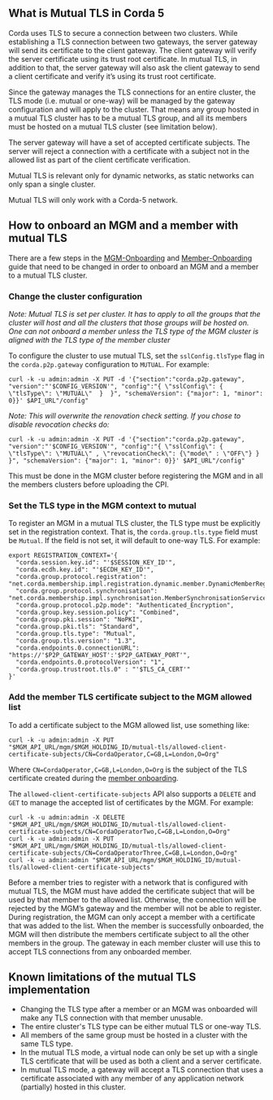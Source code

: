 ## What is Mutual TLS in Corda 5
Corda uses TLS to secure a connection between two clusters. While establishing a TLS connection between two gateways, the server gateway will send its certificate to the client gateway. The client gateway will verify the server certificate using its trust root certificate. In mutual TLS, in addition to that, the server gateway will also ask the client gateway to send a client certificate and verify it’s using its trust root certificate.

Since the gateway manages the TLS connections for an entire cluster, the TLS mode (i.e. mutual or one-way) will be managed by the gateway configuration and will apply to the cluster. That means any group hosted in a mutual TLS cluster has to be a mutual TLS group, and all its members must be hosted on a mutual TLS cluster (see limitation below).

The server gateway will have a set of accepted certificate subjects. The server will reject a connection with a certificate with a subject not in the allowed list as part of the client certificate verification.

Mutual TLS is relevant only for dynamic networks, as static networks can only span a single cluster.

Mutual TLS will only work with a Corda-5 network.

## How to onboard an MGM and a member with mutual TLS
There are a few steps in the [MGM-Onboarding](MGM-Onboarding) and [Member-Onboarding](Member-Onboarding-(Dynamic-Networks)) guide that need to be changed in order to onboard an MGM and a member to a mutual TLS cluster.

### Change the cluster configuration
_Note: Mutual TLS is set per cluster. It has to apply to all the groups that the cluster will host and all the clusters that those groups will be hosted on. One can not onboard a member unless the TLS type of the MGM cluster is aligned with the TLS type of the member cluster_

To configure the cluster to use mutual TLS, set the `sslConfig.tlsType` flag in the `corda.p2p.gateway` configuration to `MUTUAL`. For example:
```
curl -k -u admin:admin -X PUT -d '{"section":"corda.p2p.gateway", "version":"'$CONFIG_VERSION'", "config":"{ \"sslConfig\": { \"tlsType\": \"MUTUAL\"  }  }", "schemaVersion": {"major": 1, "minor": 0}}' $API_URL"/config"
```
_Note: This will overwrite the renovation check setting. If you chose to disable revocation checks do:_
```
curl -k -u admin:admin -X PUT -d '{"section":"corda.p2p.gateway", "version":"'$CONFIG_VERSION'", "config":"{ \"sslConfig\": { \"tlsType\": \"MUTUAL\" , \"revocationCheck\": {\"mode\" : \"OFF\"} } }", "schemaVersion": {"major": 1, "minor": 0}}' $API_URL"/config"
```

This must be done in the MGM cluster before registering the MGM and in all the members clusters before uploading the CPI. 

### Set the TLS type in the MGM context to mutual 

To register an MGM in a mutual TLS cluster, the TLS type must be explicitly set in the registration context. That is, the `corda.group.tls.type` field must be `Mutual`. If the field is not set, it will default to one-way TLS. For example:
```
export REGISTRATION_CONTEXT='{
  "corda.session.key.id": "'$SESSION_KEY_ID'",
  "corda.ecdh.key.id": "'$ECDH_KEY_ID'",
  "corda.group.protocol.registration": "net.corda.membership.impl.registration.dynamic.member.DynamicMemberRegistrationService",
  "corda.group.protocol.synchronisation": "net.corda.membership.impl.synchronisation.MemberSynchronisationServiceImpl",
  "corda.group.protocol.p2p.mode": "Authenticated_Encryption",
  "corda.group.key.session.policy": "Combined",
  "corda.group.pki.session": "NoPKI",
  "corda.group.pki.tls": "Standard",
  "corda.group.tls.type": "Mutual",
  "corda.group.tls.version": "1.3",
  "corda.endpoints.0.connectionURL": "https://'$P2P_GATEWAY_HOST':'$P2P_GATEWAY_PORT'",
  "corda.endpoints.0.protocolVersion": "1",
  "corda.group.trustroot.tls.0" : "'$TLS_CA_CERT'"
}'

```
### Add the member TLS certificate subject to the MGM allowed list
To add a certificate subject to the MGM allowed list, use something like:
```
curl -k -u admin:admin -X PUT  "$MGM_API_URL/mgm/$MGM_HOLDING_ID/mutual-tls/allowed-client-certificate-subjects/CN=CordaOperator,C=GB,L=London,O=Org"
```
Where `CN=CordaOperator,C=GB,L=London,O=Org` is the subject of the TLS certificate created during the [member onboarding](Member-Onboarding-(Dynamic-Networks)#set-up-the-tls-key-pair-and-certificate). 

The `allowed-client-certificate-subjects` API also supports a `DELETE` and `GET` to manage the accepted list of certificates by the MGM. For example:
```
curl -k -u admin:admin -X DELETE  "$MGM_API_URL/mgm/$MGM_HOLDING_ID/mutual-tls/allowed-client-certificate-subjects/CN=CordaOperatorTwo,C=GB,L=London,O=Org"
curl -k -u admin:admin -X PUT  "$MGM_API_URL/mgm/$MGM_HOLDING_ID/mutual-tls/allowed-client-certificate-subjects/CN=CordaOperatorThree,C=GB,L=London,O=Org"
curl -k -u admin:admin "$MGM_API_URL/mgm/$MGM_HOLDING_ID/mutual-tls/allowed-client-certificate-subjects"
```

Before a member tries to register with a network that is configured with mutual TLS, the MGM must have added the certificate subject that will be used by that member to the allowed list. Otherwise, the connection will be rejected by the MGM’s gateway and the member will not be able to register.  During registration, the MGM can only accept a member with a certificate that was added to the list. When the member is successfully onboarded, the MGM will then distribute the members certificate subject to all the other members in the group. The gateway in each member cluster will use this to accept TLS connections from any onboarded member.

## Known limitations of the mutual TLS implementation
* Changing the TLS type after a member or an MGM was onboarded will make any TLS connection with that member unusable. 
* The entire cluster's TLS type can be either mutual TLS or one-way TLS.
* All members of the same group must be hosted in a cluster with the same TLS type.
* In the mutual TLS mode, a virtual node can only be set up with a single TLS certificate that will be used as both a client and a server certificate.
* In mutual TLS mode, a gateway will accept a TLS connection that uses a certificate associated with any member of any application network (partially) hosted in this cluster.
